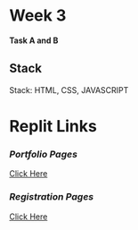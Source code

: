 # Week 3

**Task A and B**

## Stack

<p>Stack: HTML, CSS, JAVASCRIPT</p>

# Replit Links

### _Portfolio Pages_

<a href="https://replit.com/@VictoryBen/A-Bio-About-Me-?v=1" target="_blank">Click Here</a>

### _Registration Pages_

<a href="https://replit.com/@VictoryBen/Registration-Page?v=1" target="_blank">Click Here</a>
